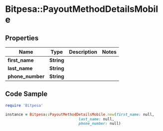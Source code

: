 # Bitpesa::PayoutMethodDetailsMobile

## Properties

Name | Type | Description | Notes
------------ | ------------- | ------------- | -------------
**first_name** | **String** |  | 
**last_name** | **String** |  | 
**phone_number** | **String** |  | 

## Code Sample

```ruby
require 'Bitpesa'

instance = Bitpesa::PayoutMethodDetailsMobile.new(first_name: null,
                                 last_name: null,
                                 phone_number: null)
```


